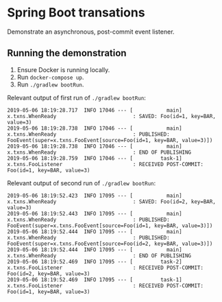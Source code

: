 # Spring Boot transations

Demonstrate an asynchronous, post-commit event listener.

## Running the demonstration

1. Ensure Docker is running locally.
2. Run `docker-compose up`.
3. Run `./gradlew bootRun`.

Relevant output of first run of `./gradlew bootRun`:

```
2019-05-06 18:19:28.717  INFO 17046 --- [           main] x.txns.WhenReady                         : SAVED: Foo(id=1, key=BAR, value=3)
2019-05-06 18:19:28.738  INFO 17046 --- [           main] x.txns.WhenReady                         : PUBLISHED: FooEvent(super=x.txns.FooEvent[source=Foo(id=1, key=BAR, value=3)])
2019-05-06 18:19:28.738  INFO 17046 --- [           main] x.txns.WhenReady                         : END OF PUBLISHING
2019-05-06 18:19:28.759  INFO 17046 --- [         task-1] x.txns.FooListener                       : RECEIVED POST-COMMIT: Foo(id=1, key=BAR, value=3)
```

Relevant output of second run of `./gradlew bootRun`:

```
2019-05-06 18:19:52.423  INFO 17095 --- [           main] x.txns.WhenReady                         : SAVED: Foo(id=2, key=BAR, value=3)
2019-05-06 18:19:52.443  INFO 17095 --- [           main] x.txns.WhenReady                         : PUBLISHED: FooEvent(super=x.txns.FooEvent[source=Foo(id=1, key=BAR, value=3)])
2019-05-06 18:19:52.444  INFO 17095 --- [           main] x.txns.WhenReady                         : PUBLISHED: FooEvent(super=x.txns.FooEvent[source=Foo(id=2, key=BAR, value=3)])
2019-05-06 18:19:52.444  INFO 17095 --- [           main] x.txns.WhenReady                         : END OF PUBLISHING
2019-05-06 18:19:52.469  INFO 17095 --- [         task-2] x.txns.FooListener                       : RECEIVED POST-COMMIT: Foo(id=2, key=BAR, value=3)
2019-05-06 18:19:52.469  INFO 17095 --- [         task-1] x.txns.FooListener                       : RECEIVED POST-COMMIT: Foo(id=1, key=BAR, value=3)
```
